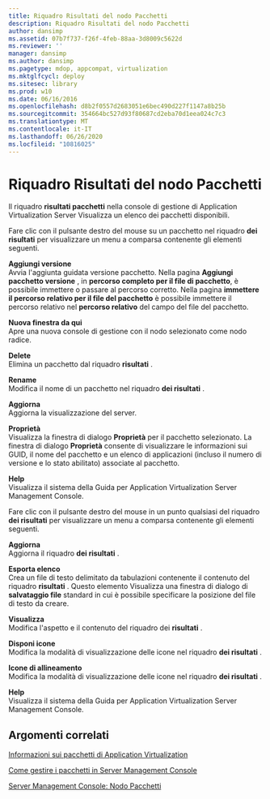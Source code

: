 ```yaml
---
title: Riquadro Risultati del nodo Pacchetti
description: Riquadro Risultati del nodo Pacchetti
author: dansimp
ms.assetid: 07b7f737-f26f-4feb-88aa-3d8009c5622d
ms.reviewer: ''
manager: dansimp
ms.author: dansimp
ms.pagetype: mdop, appcompat, virtualization
ms.mktglfcycl: deploy
ms.sitesec: library
ms.prod: w10
ms.date: 06/16/2016
ms.openlocfilehash: d8b2f0557d2683051e6bec490d227f1147a8b25b
ms.sourcegitcommit: 354664bc527d93f80687cd2eba70d1eea024c7c3
ms.translationtype: MT
ms.contentlocale: it-IT
ms.lasthandoff: 06/26/2020
ms.locfileid: "10816025"
---
```

# Riquadro Risultati del nodo Pacchetti


Il riquadro **risultati pacchetti** nella console di gestione di Application Virtualization Server Visualizza un elenco dei pacchetti disponibili.

Fare clic con il pulsante destro del mouse su un pacchetto nel riquadro **dei risultati** per visualizzare un menu a comparsa contenente gli elementi seguenti.

<a href="" id="add-version"></a>**Aggiungi versione**  
Avvia l'aggiunta guidata versione pacchetto. Nella pagina **Aggiungi pacchetto versione** , in **percorso completo per il file di pacchetto**, è possibile immettere o passare al percorso corretto. Nella pagina **immettere il percorso relativo per il file del pacchetto** è possibile immettere il percorso relativo nel **percorso relativo** del campo del file del pacchetto.

<a href="" id="new-window-from-here"></a>**Nuova finestra da qui**  
Apre una nuova console di gestione con il nodo selezionato come nodo radice.

<a href="" id="delete"></a>**Delete**  
Elimina un pacchetto dal riquadro **risultati** .

<a href="" id="rename"></a>**Rename**  
Modifica il nome di un pacchetto nel riquadro **dei risultati** .

<a href="" id="refresh"></a>**Aggiorna**  
Aggiorna la visualizzazione del server.

<a href="" id="properties"></a>**Proprietà**  
Visualizza la finestra di dialogo **Proprietà** per il pacchetto selezionato. La finestra di dialogo **Proprietà** consente di visualizzare le informazioni sui GUID, il nome del pacchetto e un elenco di applicazioni (incluso il numero di versione e lo stato abilitato) associate al pacchetto.

<a href="" id="help"></a>**Help**  
Visualizza il sistema della Guida per Application Virtualization Server Management Console.

Fare clic con il pulsante destro del mouse in un punto qualsiasi del riquadro **dei risultati** per visualizzare un menu a comparsa contenente gli elementi seguenti.

<a href="" id="refresh"></a>**Aggiorna**  
Aggiorna il riquadro **dei risultati** .

<a href="" id="export-list"></a>**Esporta elenco**  
Crea un file di testo delimitato da tabulazioni contenente il contenuto del riquadro **risultati** . Questo elemento Visualizza una finestra di dialogo di **salvataggio file** standard in cui è possibile specificare la posizione del file di testo da creare.

<a href="" id="view"></a>**Visualizza**  
Modifica l'aspetto e il contenuto del riquadro dei **risultati** .

<a href="" id="arrange-icons"></a>**Disponi icone**  
Modifica la modalità di visualizzazione delle icone nel riquadro **dei risultati** .

<a href="" id="line-up-icons"></a>**Icone di allineamento**  
Modifica la modalità di visualizzazione delle icone nel riquadro **dei risultati** .

<a href="" id="help"></a>**Help**  
Visualizza il sistema della Guida per Application Virtualization Server Management Console.

## Argomenti correlati


[Informazioni sui pacchetti di Application Virtualization](about-application-virtualization-packages.md)

[Come gestire i pacchetti in Server Management Console](how-to-manage-packages-in-the-server-management-console.md)

[Server Management Console: Nodo Pacchetti](server-management-console-packages-node.md)

 

 





